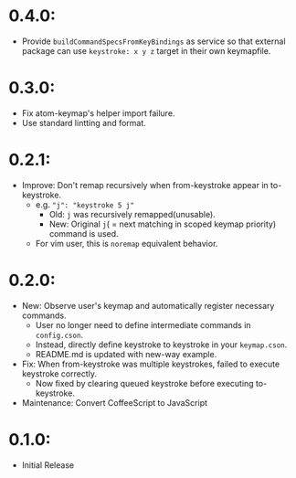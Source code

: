 # 0.4.0:
- Provide `buildCommandSpecsFromKeyBindings` as service so that external package can use `keystroke: x y z` target in their own keymapfile. 

# 0.3.0:
- Fix atom-keymap's helper import failure.
- Use standard lintting and format.

# 0.2.1:
- Improve: Don't remap recursively when from-keystroke appear in to-keystroke.
  - e.g. `"j": "keystroke 5 j"`
    - Old: `j` was recursively remapped(unusable).
    - New: Original `j`( = next matching in scoped keymap priority) command is used.
  - For vim user, this is `noremap` equivalent behavior.
# 0.2.0:
- New: Observe user's keymap and automatically register necessary commands.
  - User no longer need to define intermediate commands in `config.cson`.
  - Instead, directly define keystroke to keystroke in your `keymap.cson`.
  - README.md is updated with new-way example.
- Fix: When from-keystroke was multiple keystrokes, failed to execute keystroke correctly.
  - Now fixed by clearing queued keystroke before executing to-keystroke.
- Maintenance: Convert CoffeeScript to JavaScript
# 0.1.0:
- Initial Release
